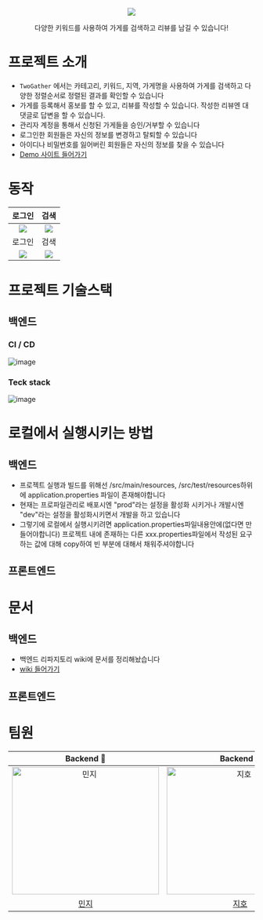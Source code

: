 <p align="center">
  <img src="https://github.com/TWOGATH3R/.github/assets/66842566/39335476-6b15-4ff3-be52-be5b47dbbd10">
</p>
<p align="center">
  <label>다양한 키워드를 사용하여 가게를 검색하고 리뷰를 남길 수 있습니다! </label>
</p>

# 프로젝트 소개
- `TwoGather` 에서는 카테고리, 키워드, 지역, 가게명을 사용하여 가게를 검색하고 다양한 정렬순서로 정렬된 결과를 확인할 수 있습니다
- 가게를 등록해서 홍보를 할 수 있고, 리뷰를 작성할 수 있습니다. 작성한 리뷰엔 대댓글로 답변을 할 수 있습니다.
- 관리자 계정을 통해서 신청된 가게들을 승인/거부할 수 있습니다
- 로그인한 회원들은 자신의 정보를 변경하고 탈퇴할 수 있습니다
- 아이디나 비밀번호를 잃어버린 회원들은 자신의 정보를 찾을 수 있습니다
- [Demo 사이트 들어가기](https://twogather.netlify.app/)
# 동작

|로그인|검색|
|:-:|:-:|
|<img src=https://github.com/TWOGATH3R/.github/assets/66842566/303270ec-f865-4d9a-ab22-b4d44c160e72.gif>|<img src=https://github.com/TWOGATH3R/.github/assets/66842566/b8494fa0-56b8-4a51-a4af-72fec9162156.gif>|
|로그인|검색|
|<img src=https://github.com/TWOGATH3R/.github/assets/66842566/303270ec-f865-4d9a-ab22-b4d44c160e72.gif>|<img src=https://github.com/TWOGATH3R/.github/assets/66842566/b8494fa0-56b8-4a51-a4af-72fec9162156.gif>|

# 프로젝트 기술스택
## 백엔드
### CI / CD
![image](https://github.com/TWOGATH3R/twogather-web-backend/assets/66842566/d96d47be-3da6-48df-9b2b-4260815f4f16)
### Teck stack
![image](https://github.com/TWOGATH3R/twogather-web-backend/assets/66842566/1c217223-40a6-4e14-afc4-a1be216041fa)


# 로컬에서 실행시키는 방법
## 백엔드
- 프로젝트 실행과 빌드를 위해선 /src/main/resources, /src/test/resources하위에 application.properties 파일이 존재해야합니다
- 현재는 프로파일관리로 배포시엔 "prod"라는 설정을 활성화 시키거나 개발시엔 "dev"라는 설정을 활성화시키면서 개발을 하고 있습니다
- 그렇기에 로컬에서 실행시키려면 application.properties파일내용안에(없다면 만들어야합니다) 프로젝트 내에 존재하는 다른 xxx.properties파일에서 작성된 요구하는 값에 대해 copy하여 빈 부분에 대해서 채워주셔야합니다
## 프론트엔드
# 문서
## 백엔드
- 백엔드 리파지토리 wiki에 문서를 정리해놨습니다
- [wiki 들어가기](https://github.com/TWOGATH3R/twogather-web-backend/wiki)
## 프론트엔드



# 팀원
| Backend 🌟 | Backend 🌟 | Frontend 🌟 |
| :-----: | :-----: | :-----: |
| <img src="https://github.com/TWOGATH3R/.github/assets/66842566/5c881f2e-c0a8-43dd-a301-51865d24deac" width=300px height=260px  alt="민지"/> | <img src="https://github.com/TWOGATH3R/.github/assets/66842566/174fbbed-dbba-4cfc-8c71-12fe15008521" width=300px height=260px alt="지호"/> | <img src="https://github.com/TWOGATH3R/.github/assets/66842566/f85e58c9-126d-4710-9253-269bc77e0bf8" width=300px height=260px alt="태욱"/> |
|                       [민지](https://github.com/Flre-fly)                        |                            [지호](https://github.com/J-I-H-O)                            |                            [태욱](https://github.com/taewok)                            | 
